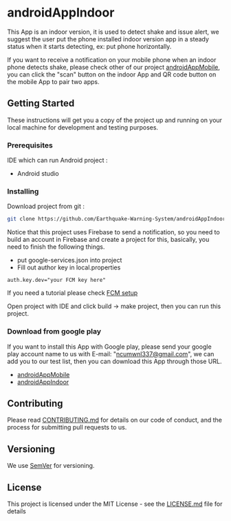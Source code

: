 # androidAppIndoor

This App is an indoor version, it is used to detect shake and issue alert, we suggest the user put the phone installed indoor version app in a steady status when it starts detecting, ex: put phone horizontally.

If you want to receive a notification on your mobile phone when an indoor phone detects shake, please check other of our project [androidAppMobile](https://github.com/ncu106503522/androidAppMobile), you can click the "scan" button on the indoor App and QR code button on the mobile App to pair two apps.

## Getting Started

These instructions will get you a copy of the project up and running on your local machine for development and testing purposes.

### Prerequisites

IDE which can run Android project :

* Android studio


### Installing
Download project from git :
```sh
git clone https://github.com/Earthquake-Warning-System/androidAppIndoor.git
```
Notice that this project uses Firebase to send a notification, so you need to build an account in Firebase and create a project for this, basically, you need to finish the following things.
* put google-services.json into project
* Fill out author key in local.properties
```
auth.key.dev="your FCM key here"
```

If you need a tutorial please check  [FCM setup](https://firebase.google.com/docs/android/setup)

Open project with IDE and click build  → make project, then you can run this project.
### Download from google play
If you want to install this App with Google play, please send your google play account name to us with E-mail: "ncumwnl337@gmail.com", we can add you to our test list, then you can download this App through those URL.
* [androidAppMobile](https://play.google.com/apps/internaltest/4701297342863693173)
* [androidAppIndoor](https://play.google.com/apps/internaltest/4700171472181250730)



## Contributing

Please read [CONTRIBUTING.md](CONTRIBUTING.md) for details on our code of conduct, and the process for submitting pull requests to us.

## Versioning

We use [SemVer](http://semver.org/) for versioning.

## License

This project is licensed under the MIT License - see the [LICENSE.md](LICENSE.md) file for details



